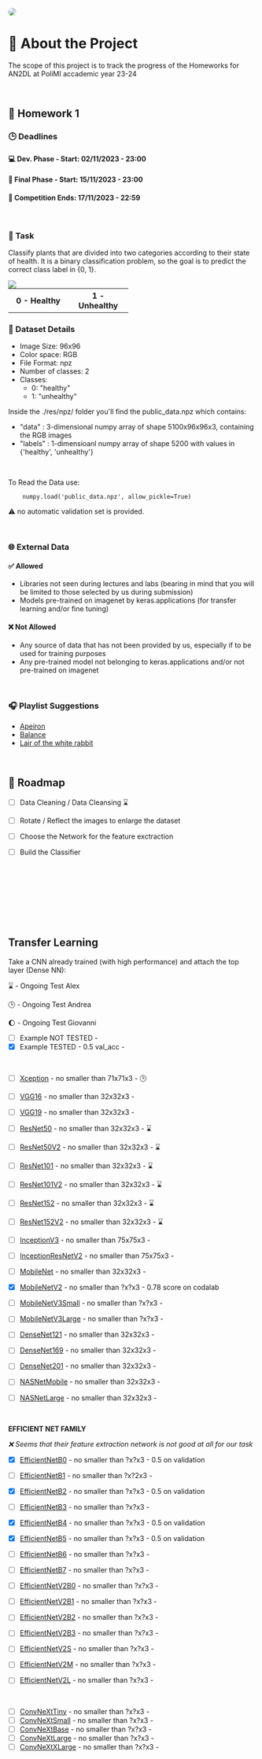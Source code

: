 <img src="./res/img/cover.jpeg" style="border-radius: 3em">



# :memo: About the Project
The scope of this project is to track the progress of the Homeworks for AN2DL at PoliMI accademic year 23-24

<br />

## :book: Homework 1
### :clock3: Deadlines
#### :computer: Dev. Phase - Start: 02/11/2023 - 23:00
#### :triangular_flag_on_post: Final Phase - Start: 15/11/2023 - 23:00
#### :crossed_flags: Competition Ends: 17/11/2023 - 22:59  

<br />

### :dart: Task
Classify plants that are divided into two categories according to their state of health. It is a binary classification problem, so the goal is to predict the correct class label in {0, 1}.

<img style="display: block; margin: 0 auto" src="./res/img/healthy_unhealthy_example.png" />
<table style="margin: 0 auto;">
    <tr>
        <th style="width:106px">0 - Healthy</th>
        <th style="width:106px">1 - Unhealthy</th>
    </tr>
</table>

### :floppy_disk: Dataset Details
- Image Size: 96x96
- Color space: RGB
- File Format: npz
- Number of classes: 2
- Classes:
    - 0: "healthy"
    - 1: "unhealthy"

Inside the ./res/npz/ folder you'll find the public_data.npz which contains:
- "data" : 3-dimensional numpy array of shape 5100x96x96x3, containing the RGB images
- "labels" : 1-dimensioanl numpy array of shape 5200 with values in {'healthy', 'unhealthy'}

<br />

To Read the Data use:
```
    numpy.load('public_data.npz', allow_pickle=True)
```
:warning: no automatic validation set is provided.


<br />

### :globe_with_meridians: External Data
#### :white_check_mark: Allowed
- Libraries not seen during lectures and labs (bearing in mind that you will be limited to those selected by us during submission)
- Models pre-trained on imagenet by keras.applications (for transfer learning and/or fine tuning)
#### :x: Not Allowed
- Any source of data that has not been provided by us, especially if to be used for training purposes
- Any pre-trained model not belonging to keras.applications and/or not pre-trained on imagenet 


<br />

### :headphones: Playlist Suggestions

- [Apeiron](https://open.spotify.com/playlist/4n1ospIm5afsGRvWvCt0Ab?si=416f37db8a70413f)
- [Balance](https://open.spotify.com/playlist/4W3rpOJGsJeoEY2HFz3GNf?si=f2be91354aaa4f31)
- [Lair of the white rabbit](https://open.spotify.com/playlist/58m1g8X3E41wU5Do1A5trZ?si=095c94e653c2447f)

<br />

## :round_pushpin: Roadmap
- [ ] Data Cleaning / Data Cleansing :hourglass:
- [ ] Rotate / Reflect the images to enlarge the dataset
- [ ] Choose the Network for the feature exctraction
- [ ] Build the Classifier


<br />
<br />
<br />
<br />
<br />
<br />
<br />

<!-- # Table of Contents

# 1. Task and Goal
## 1.1 Task Description
## 1.2 Goal 
<br/>

# 2. Development
## 2.1 Brainstorming
## 2.2 Data Cleansing
## 2.3 Models
### 2.3.1 Model A
### 2.3.2 Model B
### 2.3.3 Model C
## 2.4 Other Functions
<br />

# 3. Tests and Final Evaluation
## 3.1 Test Model A
## 3.2 Test Model B
## 3.3 Test Model C
## 3.4 Comparisons
## 3.5 Final Evaluation
<br /> -->



## Transfer Learning
Take a CNN already trained (with high performance) and attach the top layer (Dense NN):

:hourglass: - Ongoing Test Alex

:clock3: - Ongoing Test Andrea

:moon: - Ongoing Test Giovanni

- [ ] Example NOT TESTED -
- [X] Example TESTED - 0.5 val_acc - 

<br />

- [ ] [Xception](https://keras.io/api/applications/xception) - no smaller than 71x71x3 - :clock3:

- [ ] [VGG16](https://keras.io/api/applications/vgg/#vgg16-function) - no smaller than 32x32x3 -
- [ ] [VGG19](https://keras.io/api/applications/vgg/#vgg19-function) - no smaller than 32x32x3 -

- [ ] [ResNet50](https://keras.io/api/applications/resnet/#resnet50-function) - no smaller than 32x32x3 - :hourglass:
- [ ] [ResNet50V2](https://keras.io/api/applications/resnet/#resnet50v2-function) - no smaller than 32x32x3 - :hourglass:
- [ ] [ResNet101](https://keras.io/api/applications/resnet/#resnet101-function) - no smaller than 32x32x3 - :hourglass:
- [ ] [ResNet101V2](https://keras.io/api/applications/resnet/#resnet101v2-function) - no smaller than 32x32x3 - :hourglass:
- [ ] [ResNet152](https://keras.io/api/applications/resnet/#resnet152-function) - no smaller than 32x32x3 - :hourglass:
- [ ] [ResNet152V2](https://keras.io/api/applications/resnet/#resnet152v2-function) - no smaller than 32x32x3 - :hourglass:

- [ ] [InceptionV3](https://keras.io/api/applications/inceptionv3) - no smaller than 75x75x3 -
- [ ] [InceptionResNetV2](https://keras.io/api/applications/inceptionresnetv2) - no smaller than 75x75x3 -

- [ ] [MobileNet](https://keras.io/api/applications/mobilenet/#mobilenet-function) - no smaller than 32x32x3 -
- [x] [MobileNetV2](https://keras.io/api/applications/mobilenet/#mobilenetv2-function) - no smaller than ?x?x3 - 0.78 score on codalab
- [ ] [MobileNetV3Small](https://keras.io/api/applications/mobilenet/#mobilenetv3small-function) - no smaller than ?x?x3 -
- [ ] [MobileNetV3Large](https://keras.io/api/applications/mobilenet/#mobilenetv3large-function) - no smaller than ?x?x3 -

- [ ] [DenseNet121](https://keras.io/api/applications/densenet/#densenet121-function) - no smaller than 32x32x3 -
- [ ] [DenseNet169](https://keras.io/api/applications/densenet/#densenet169-function) - no smaller than 32x32x3 -
- [ ] [DenseNet201](https://keras.io/api/applications/densenet/#densenet201-function) - no smaller than 32x32x3 -

- [ ] [NASNetMobile](https://keras.io/api/applications/nasnet/#nasnetmobile-function) - no smaller than 32x32x3 -
- [ ] [NASNetLarge](https://keras.io/api/applications/nasnet/#nasnetlarge-function) - no smaller than 32x32x3 -


<br />

**EFFICIENT NET FAMILY**

_:x: Seems that their feature extraction network is not good at all for our task_


- [x] [EfficientNetB0](https://keras.io/api/applications/efficientnet/#efficientnetb0-function) - no smaller than ?x?x3 - 0.5 on validation
- [ ] [EfficientNetB1](https://keras.io/api/applications/efficientnet/#efficientnetb1-function) - no smaller than ?x?2x3 -
- [x] [EfficientNetB2](https://keras.io/api/applications/efficientnet/#efficientnetb2-function) - no smaller than ?x?x3 - 0.5 on validation
- [ ] [EfficientNetB3](https://keras.io/api/applications/efficientnet/#efficientnetb3-function) - no smaller than ?x?x3 -
- [x] [EfficientNetB4](https://keras.io/api/applications/efficientnet/#efficientnetb4-function) - no smaller than ?x?x3 - 0.5 on validation
- [x] [EfficientNetB5](https://keras.io/api/applications/efficientnet/#efficientnetb5-function) - no smaller than ?x?x3 - 0.5 on validation
- [ ] [EfficientNetB6](https://keras.io/api/applications/efficientnet/#efficientnetb6-function) - no smaller than ?x?x3 -
- [ ] [EfficientNetB7](https://keras.io/api/applications/efficientnet/#efficientnetb7-function) - no smaller than ?x?x3 -

- [ ] [EfficientNetV2B0](https://keras.io/api/applications/efficientnet_v2/#efficientnetv2b0-function) - no smaller than ?x?x3 - 
- [ ] [EfficientNetV2B1](https://keras.io/api/applications/efficientnet_v2/#efficientnetv2b1-function) - no smaller than ?x?x3 - 
- [ ] [EfficientNetV2B2](https://keras.io/api/applications/efficientnet_v2/#efficientnetv2b2-function) - no smaller than ?x?x3 - 
- [ ] [EfficientNetV2B3](https://keras.io/api/applications/efficientnet_v2/#efficientnetv2b3-function) - no smaller than ?x?x3 - 

- [ ] [EfficientNetV2S](https://keras.io/api/applications/efficientnet_v2/#efficientnetv2s-function) - no smaller than ?x?x3 -  
- [ ] [EfficientNetV2M](https://keras.io/api/applications/efficientnet_v2/#efficientnetv2m-function) - no smaller than ?x?x3 - 
- [ ] [EfficientNetV2L](https://keras.io/api/applications/efficientnet_v2/#efficientnetv2l-function) - no smaller than ?x?x3 - 

<br />

- [ ] [ConvNeXtTiny](https://keras.io/api/applications/convnext/#convnexttiny-function) - no smaller than ?x?x3 - 
- [ ] [ConvNeXtSmall](https://keras.io/api/applications/convnext/#convnextsmall-function) - no smaller than ?x?x3 - 
- [ ] [ConvNeXtBase](https://keras.io/api/applications/convnext/#convnextbase-function) - no smaller than ?x?x3 - 
- [ ] [ConvNeXtLarge](https://keras.io/api/applications/convnext/#convnextlarge-function) - no smaller than ?x?x3 - 
- [ ] [ConvNeXtXLarge](https://keras.io/api/applications/convnext/#convnextxlarge-function) - no smaller than ?x?x3 - 
